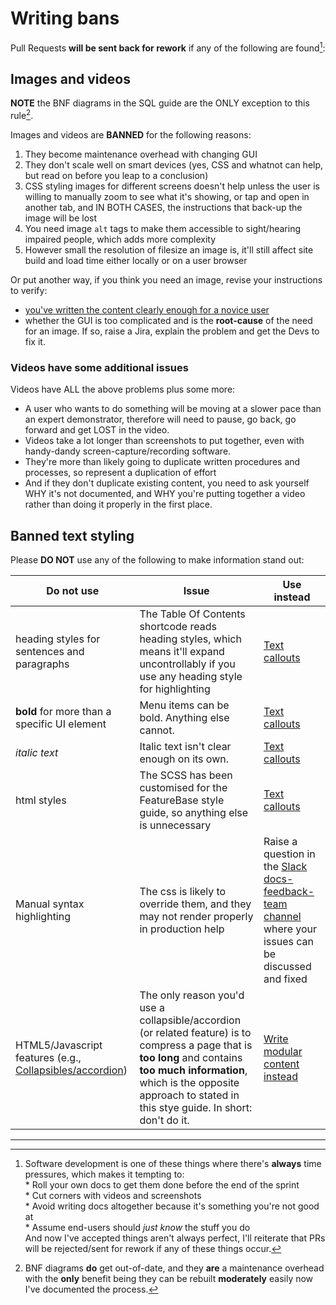 # Writing bans

Pull Requests **will be sent back for rework** if any of the following are found[^45b9]:

## Images and videos

**NOTE** the BNF diagrams in the SQL guide are the ONLY exception to this rule[^63bd].

Images and videos are **BANNED** for the following reasons:

1. They become maintenance overhead with changing GUI
2. They don't scale well on smart devices (yes, CSS and whatnot can help, but read on before you leap to a conclusion)
3. CSS styling images for different screens doesn't help unless the user is willing to manually zoom to see what it's showing, or tap and open in another tab, and IN BOTH CASES, the instructions that back-up the image will be lost
4. You need image `alt` tags to make them accessible to sight/hearing impaired people, which adds more complexity
5. However small the resolution of filesize an image is, it'll still affect site build and load time either locally or on a user browser

Or put another way, if you think you need an image, revise your instructions to verify:
  * [you've written the content clearly enough for a novice user](/help-on-help/writing-help/writing-rules)
  * whether the GUI is too complicated and is the **root-cause** of the need for an image. If so, raise a Jira, explain the problem and get the Devs to fix it.

### Videos have some additional issues

Videos have ALL the above problems plus some more:

* A user who wants to do something will be moving at a slower pace than an expert demonstrator, therefore will need to pause, go back, go forward and get LOST in the video.
* Videos take a lot longer than screenshots to put together, even with handy-dandy screen-capture/recording software.
* They're more than likely going to duplicate written procedures and processes, so represent a duplication of effort
* And if they don't duplicate existing content, you need to ask yourself WHY it's not documented, and WHY you're putting together a video rather than doing it properly in the first place.

## Banned text styling

Please **DO NOT** use any of the following to make information stand out:

| Do not use | Issue | Use instead |
|---|---|---|
| heading styles for sentences and paragraphs | The Table Of Contents shortcode reads heading styles, which means it'll expand uncontrollably if you use any heading style for highlighting | [Text callouts](/help-on-help/writing-help/writing-content-callouts) |
| **bold** for more than a specific UI element | Menu items can be bold. Anything else cannot. | [Text callouts](/help-on-help/writing-help/writing-content-callouts) |
| *italic text* | Italic text isn't clear enough on its own. | [Text callouts](/help-on-help/writing-help/writing-content-callouts) |
| html styles | The SCSS has been customised for the FeatureBase style guide, so anything else is unnecessary | [Text callouts](/help-on-help/writing-help/writing-content-callouts) |
| Manual syntax highlighting | The css is likely to override them, and they may not render properly in production help | Raise a question in the [Slack docs-feedback-team channel](https://moleculacorp.slack.com/archives/C02JJQR01EY) where your issues can be discussed and fixed |
| HTML5/Javascript features (e.g., [Collapsibles/accordion](https://www.w3schools.com/howto/howto_js_accordion.asp)) | The only reason you'd use a collapsible/accordion (or related feature) is to compress a page that is **too long** and contains **too much information**, which is the opposite approach to stated in this stye guide. In short: don't do it. | [Write modular content instead](/help-on-help/writing-help/writing-modular-content) |

---
[^45b9]: Software development is one of these things where there's **always** time pressures, which makes it tempting to:<br/>* Roll your own docs to get them done before the end of the sprint<br/>* Cut corners with videos and screenshots<br/>* Avoid writing docs altogether because it's something you're not good at<br/>* Assume end-users should *just know* the stuff you do<br/>And now I've accepted things aren't always perfect, I'll reiterate that PRs will be rejected/sent for rework if any of these things occur.

[^63bd]: BNF diagrams **do** get out-of-date, and they **are** a maintenance overhead with the **only** benefit being they can be rebuilt **moderately** easily now I've documented the process.
